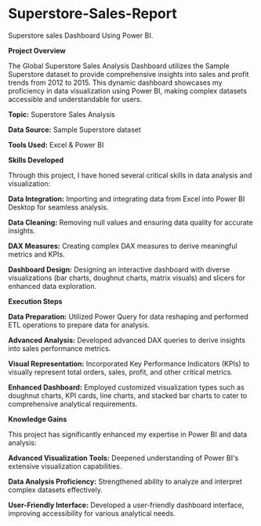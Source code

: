 # Superstore-Sales-Report
Superstore sales Dashboard Using Power BI.

**Project Overview**

The Global Superstore Sales Analysis Dashboard utilizes the Sample Superstore dataset to provide comprehensive insights into sales and profit trends from 2012 to 2015. This dynamic dashboard showcases my proficiency in data visualization using Power BI, making complex datasets accessible and understandable for users.

**Topic:**  Superstore Sales Analysis

**Data Source:**  Sample Superstore dataset

**Tools Used:**  Excel & Power BI

**Skills Developed**

Through this project, I have honed several critical skills in data analysis and visualization:

**Data Integration:** Importing and integrating data from Excel into Power BI Desktop for seamless analysis.

**Data Cleaning:**  Removing null values and ensuring data quality for accurate insights.

**DAX Measures:** Creating complex DAX measures to derive meaningful metrics and KPIs.

**Dashboard Design:** Designing an interactive dashboard with diverse visualizations (bar charts, doughnut charts, matrix visuals) and slicers for enhanced data exploration.

**Execution Steps**

**Data Preparation:** Utilized Power Query for data reshaping and performed ETL operations to prepare data for analysis.

**Advanced Analysis:** Developed advanced DAX queries to derive insights into sales performance metrics.

**Visual Representation:** Incorporated Key Performance Indicators (KPIs) to visually represent total orders, sales, profit, and other critical metrics.

**Enhanced Dashboard:** Employed customized visualization types such as doughnut charts, KPI cards, line charts, and stacked bar charts to cater to comprehensive analytical requirements.

**Knowledge Gains**

This project has significantly enhanced my expertise in Power BI and data analysis:

**Advanced Visualization Tools:** Deepened understanding of Power BI's extensive visualization capabilities.

**Data Analysis Proficiency:** Strengthened ability to analyze and interpret complex datasets effectively.

**User-Friendly Interface:** Developed a user-friendly dashboard interface, improving accessibility for various analytical needs.
